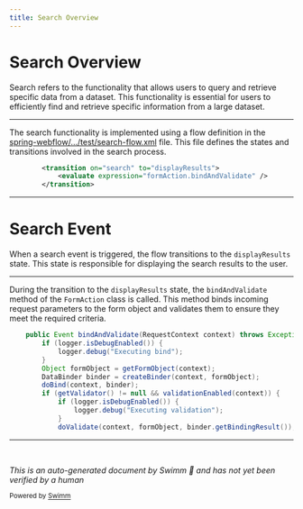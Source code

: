 ```yaml
---
title: Search Overview
---
```

# Search Overview

Search refers to the functionality that allows users to query and retrieve specific data from a dataset. This functionality is essential for users to efficiently find and retrieve specific information from a large dataset.

<SwmSnippet path="/spring-webflow/src/test/java/org/springframework/webflow/test/search-flow.xml" line="10">

---

The search functionality is implemented using a flow definition in the <SwmPath>[spring-webflow/…/test/search-flow.xml](spring-webflow/src/test/java/org/springframework/webflow/test/search-flow.xml)</SwmPath> file. This file defines the states and transitions involved in the search process.

```xml
		<transition on="search" to="displayResults">
			<evaluate expression="formAction.bindAndValidate" />
		</transition>
```

---

</SwmSnippet>

# Search Event

When a search event is triggered, the flow transitions to the <SwmToken path="spring-webflow/src/test/java/org/springframework/webflow/test/search-flow.xml" pos="10:13:13" line-data="		&lt;transition on=&quot;search&quot; to=&quot;displayResults&quot;&gt;">`displayResults`</SwmToken> state. This state is responsible for displaying the search results to the user.

<SwmSnippet path="/spring-webflow/src/main/java/org/springframework/webflow/action/FormAction.java" line="476">

---

During the transition to the <SwmToken path="spring-webflow/src/test/java/org/springframework/webflow/test/search-flow.xml" pos="10:13:13" line-data="		&lt;transition on=&quot;search&quot; to=&quot;displayResults&quot;&gt;">`displayResults`</SwmToken> state, the <SwmToken path="spring-webflow/src/main/java/org/springframework/webflow/action/FormAction.java" pos="476:5:5" line-data="	public Event bindAndValidate(RequestContext context) throws Exception {">`bindAndValidate`</SwmToken> method of the <SwmToken path="spring-webflow/src/main/java/org/springframework/webflow/action/FormAction.java" pos="118:13:13" line-data=" * custom action method in your FormAction subclass that does just that. Simply invoke it as either a chained action as">`FormAction`</SwmToken> class is called. This method binds incoming request parameters to the form object and validates them to ensure they meet the required criteria.

```java
	public Event bindAndValidate(RequestContext context) throws Exception {
		if (logger.isDebugEnabled()) {
			logger.debug("Executing bind");
		}
		Object formObject = getFormObject(context);
		DataBinder binder = createBinder(context, formObject);
		doBind(context, binder);
		if (getValidator() != null && validationEnabled(context)) {
			if (logger.isDebugEnabled()) {
				logger.debug("Executing validation");
			}
			doValidate(context, formObject, binder.getBindingResult());
```

---

</SwmSnippet>

&nbsp;

*This is an auto-generated document by Swimm 🌊 and has not yet been verified by a human*

<SwmMeta version="3.0.0" repo-id="Z2l0aHViJTNBJTNBc3ByaW5nLXdlYmZsb3ctZGVtbyUzQSUzQWdpbGFkbmF2b3Q=" repo-name="spring-webflow-demo"><sup>Powered by [Swimm](/)</sup></SwmMeta>
